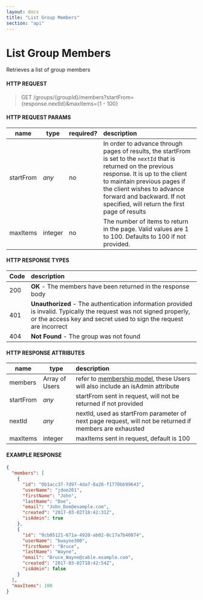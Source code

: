 ```yaml
---
layout: docs
title: "List Group Members"
section: "api"
---
```


# List Group Members

Retrieves a list of group members

#### HTTP REQUEST

> GET /groups/{groupId}/members?startFrom={response.nextId}&maxItems={1 - 100}

#### HTTP REQUEST PARAMS

name          | type          | required?   | description |
 ------------ | ------------- | ----------- | :---------- |
startFrom     | *any*         | no          | In order to advance through pages of results, the startFrom is set to the `nextId` that is returned on the previous response.  It is up to the client to maintain previous pages if the client wishes to advance forward and backward.   If not specified, will return the first page of results |
maxItems      | integer       | no          | The number of items to return in the page.  Valid values are 1 to 100. Defaults to 100 if not provided. |

#### HTTP RESPONSE TYPES

Code          | description |
 ------------ | :---------- |
200           | **OK** - The members have been returned in the response body|
401           | **Unauthorized** - The authentication information provided is invalid.  Typically the request was not signed properly, or the access key and secret used to sign the request are incorrect |
404           | **Not Found** - The group was not found |

#### HTTP RESPONSE ATTRIBUTES

name          | type          | description |
 ------------ | ------------- | :---------- |
members        | Array of Users | refer to [membership model](membership-model.html), these Users will also include an isAdmin attribute |
startFrom     | *any*         | startFrom sent in request, will not be returned if not provided |
nextId        | *any*         | nextId, used as startFrom parameter of next page request, will not be returned if members are exhausted |
maxItems      | integer       | maxItems sent in request, default is 100 |

#### EXAMPLE RESPONSE

```json
{
  "members": [
    {
      "id": "0b1acc37-7d97-4da7-8a28-f1770bb99643",
      "userName": "jdoe201",
      "firstName": "John",
      "lastName": "Doe",
      "email": "John_Doe@example.com",
      "created": "2017-03-02T18:42:31Z",
      "isAdmin": true
    },
    {
      "id": "0cb85121-671a-4920-ab02-0c17a7b40874",
      "userName": "bwayne300",
      "firstName": "Bruce",
      "lastName": "Wayne",
      "email": "Bruce_Wayne@cable.example.com",
      "created": "2017-03-02T18:42:54Z",
      "isAdmin": false
    }
  ],
  "maxItems": 100
}
```

